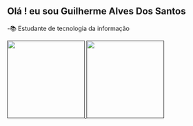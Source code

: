 ## Olá ! eu sou Guilherme Alves Dos Santos

-📚 Estudante de tecnologia da informação

<div>
  <a href="">
  <img height="180em>" src="https://github-readme-stats.vercel.app/api?username=GUIZO2307&show_icons=true&theme=dark&include_all_commits=true&count_private=true"/>
  <img height="180em" src="https://github-readme-stats.vercel.app/api/top-langs/?username=GUIZO2307&layout=compact&theme=dark"
</div>





